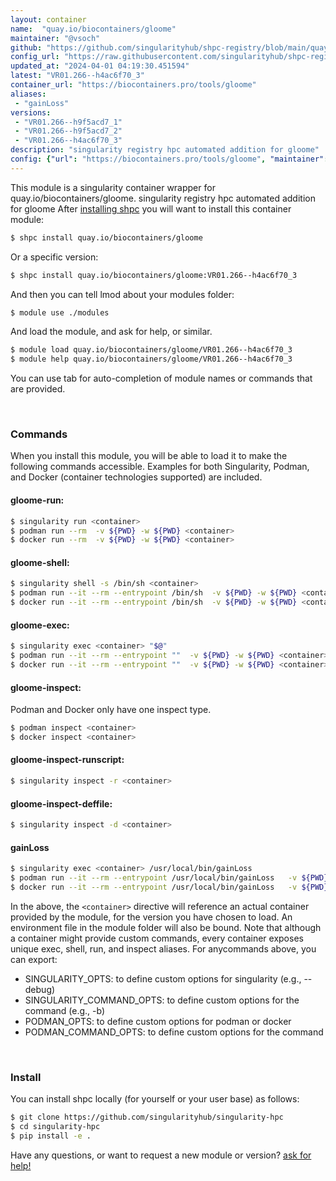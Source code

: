 ```yaml
---
layout: container
name:  "quay.io/biocontainers/gloome"
maintainer: "@vsoch"
github: "https://github.com/singularityhub/shpc-registry/blob/main/quay.io/biocontainers/gloome/container.yaml"
config_url: "https://raw.githubusercontent.com/singularityhub/shpc-registry/main/quay.io/biocontainers/gloome/container.yaml"
updated_at: "2024-04-01 04:19:30.451594"
latest: "VR01.266--h4ac6f70_3"
container_url: "https://biocontainers.pro/tools/gloome"
aliases:
 - "gainLoss"
versions:
 - "VR01.266--h9f5acd7_1"
 - "VR01.266--h9f5acd7_2"
 - "VR01.266--h4ac6f70_3"
description: "singularity registry hpc automated addition for gloome"
config: {"url": "https://biocontainers.pro/tools/gloome", "maintainer": "@vsoch", "description": "singularity registry hpc automated addition for gloome", "latest": {"VR01.266--h4ac6f70_3": "sha256:b751012bb79eaad5edcd762246f1f9821f8a7d3b6e91c354208862f153395c2f"}, "tags": {"VR01.266--h9f5acd7_1": "sha256:64b163645b6c960368ac6b2eff22515ed6ba7052878b52d5b047d52cdd2379a9", "VR01.266--h9f5acd7_2": "sha256:46b57c837437bdcc2c82b7056dae7ee429b2c02d59d4b7fe24ef1a9402fec5e6", "VR01.266--h4ac6f70_3": "sha256:b751012bb79eaad5edcd762246f1f9821f8a7d3b6e91c354208862f153395c2f"}, "docker": "quay.io/biocontainers/gloome", "aliases": {"gainLoss": "/usr/local/bin/gainLoss"}}
---
```


This module is a singularity container wrapper for quay.io/biocontainers/gloome.
singularity registry hpc automated addition for gloome
After [installing shpc](#install) you will want to install this container module:


```bash
$ shpc install quay.io/biocontainers/gloome
```

Or a specific version:

```bash
$ shpc install quay.io/biocontainers/gloome:VR01.266--h4ac6f70_3
```

And then you can tell lmod about your modules folder:

```bash
$ module use ./modules
```

And load the module, and ask for help, or similar.

```bash
$ module load quay.io/biocontainers/gloome/VR01.266--h4ac6f70_3
$ module help quay.io/biocontainers/gloome/VR01.266--h4ac6f70_3
```

You can use tab for auto-completion of module names or commands that are provided.

<br>

### Commands

When you install this module, you will be able to load it to make the following commands accessible.
Examples for both Singularity, Podman, and Docker (container technologies supported) are included.

#### gloome-run:

```bash
$ singularity run <container>
$ podman run --rm  -v ${PWD} -w ${PWD} <container>
$ docker run --rm  -v ${PWD} -w ${PWD} <container>
```

#### gloome-shell:

```bash
$ singularity shell -s /bin/sh <container>
$ podman run --it --rm --entrypoint /bin/sh  -v ${PWD} -w ${PWD} <container>
$ docker run --it --rm --entrypoint /bin/sh  -v ${PWD} -w ${PWD} <container>
```

#### gloome-exec:

```bash
$ singularity exec <container> "$@"
$ podman run --it --rm --entrypoint ""  -v ${PWD} -w ${PWD} <container> "$@"
$ docker run --it --rm --entrypoint ""  -v ${PWD} -w ${PWD} <container> "$@"
```

#### gloome-inspect:

Podman and Docker only have one inspect type.

```bash
$ podman inspect <container>
$ docker inspect <container>
```

#### gloome-inspect-runscript:

```bash
$ singularity inspect -r <container>
```

#### gloome-inspect-deffile:

```bash
$ singularity inspect -d <container>
```


#### gainLoss

```bash
$ singularity exec <container> /usr/local/bin/gainLoss
$ podman run --it --rm --entrypoint /usr/local/bin/gainLoss   -v ${PWD} -w ${PWD} <container> -c " $@"
$ docker run --it --rm --entrypoint /usr/local/bin/gainLoss   -v ${PWD} -w ${PWD} <container> -c " $@"
```



In the above, the `<container>` directive will reference an actual container provided
by the module, for the version you have chosen to load. An environment file in the
module folder will also be bound. Note that although a container
might provide custom commands, every container exposes unique exec, shell, run, and
inspect aliases. For anycommands above, you can export:

 - SINGULARITY_OPTS: to define custom options for singularity (e.g., --debug)
 - SINGULARITY_COMMAND_OPTS: to define custom options for the command (e.g., -b)
 - PODMAN_OPTS: to define custom options for podman or docker
 - PODMAN_COMMAND_OPTS: to define custom options for the command

<br>

### Install

You can install shpc locally (for yourself or your user base) as follows:

```bash
$ git clone https://github.com/singularityhub/singularity-hpc
$ cd singularity-hpc
$ pip install -e .
```

Have any questions, or want to request a new module or version? [ask for help!](https://github.com/singularityhub/singularity-hpc/issues)